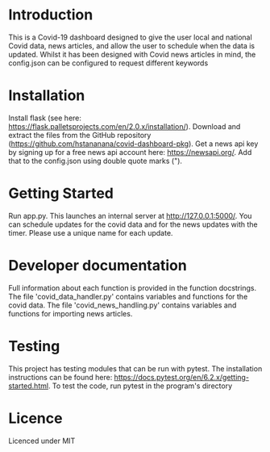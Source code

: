 # Introduction

This is a Covid-19 dashboard designed to give the user local and national Covid data, news articles, and allow the user to schedule when the data is updated. Whilst it has been designed with Covid news articles in mind, the config.json can be configured to request different keywords

# Installation

Install flask (see here: https://flask.palletsprojects.com/en/2.0.x/installation/). Download and extract the files from the GitHub repository (https://github.com/hstananana/covid-dashboard-pkg). Get a news api key by signing up for a free news api account here: https://newsapi.org/. Add that to the config.json using double quote marks (").


# Getting Started

Run app.py. This launches an internal server at http://127.0.0.1:5000/. You can schedule updates for the covid data and for the news updates with the timer. Please use a unique name for each update.

# Developer documentation

Full information about each function is provided in the function docstrings. The file 'covid_data_handler.py' contains variables and functions for the covid data. The file 'covid_news_handling.py' contains variables and functions for importing news articles.

# Testing

This project has testing modules that can be run with pytest. The installation instructions can be found here: https://docs.pytest.org/en/6.2.x/getting-started.html. To test the code, run pytest in the program's directory

# Licence

Licenced under MIT


